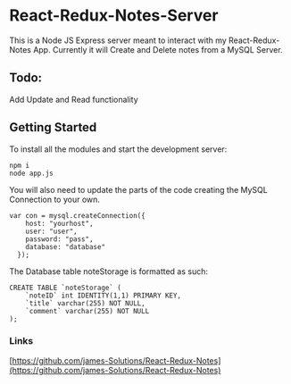 # React-Redux-Notes-Server
This is a Node JS Express server meant to interact with my React-Redux-Notes App. Currently it will Create and Delete notes from a MySQL Server.

## Todo:
Add Update and Read functionality

## Getting Started

To install all the modules and start the development server: <br />
```
npm i
node app.js
```

You will also need to update the parts of the code creating the MySQL Connection to your own.
```
var con = mysql.createConnection({
    host: "yourhost",
    user: "user",
    password: "pass",
    database: "database"
  });
```

The Database table noteStorage is formatted as such: <br />
```
CREATE TABLE `noteStorage` (
    `noteID` int IDENTITY(1,1) PRIMARY KEY,
    `title` varchar(255) NOT NULL,
    `comment` varchar(255) NOT NULL
);
```

### Links
[https://github.com/james-Solutions/React-Redux-Notes](https://github.com/james-Solutions/React-Redux-Notes)<br />
